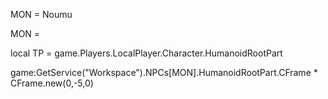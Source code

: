 MON = Noumu


MON = 


local TP = game.Players.LocalPlayer.Character.HumanoidRootPart






game:GetService("Workspace").NPCs[MON].HumanoidRootPart.CFrame * CFrame.new(0,-5,0)
